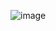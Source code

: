 ![image](https://user-images.githubusercontent.com/113961461/211631552-54b9f332-a8ff-4c80-8234-c446620f374d.png)

<!--
**huynhtk80/huynhtk80** is a ✨ _special_ ✨ repository because its `README.md` (this file) appears on your GitHub profile.

Here are some ideas to get you started:

- 🔭 I’m currently working on ...
- 🌱 I’m currently learning ...
- 👯 I’m looking to collaborate on ...
- 🤔 I’m looking for help with ...
- 💬 Ask me about ...
- 📫 How to reach me: ...
- 😄 Pronouns: ...
- ⚡ Fun fact: ...
-->
